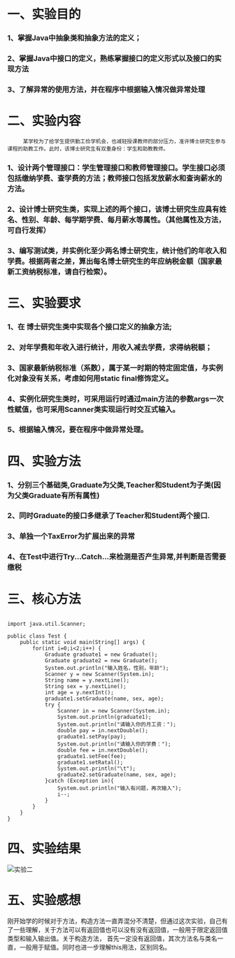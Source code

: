 # 一、实验目的
  ### 1、掌握Java中抽象类和抽象方法的定义； 
  ### 2、掌握Java中接口的定义，熟练掌握接口的定义形式以及接口的实现方法
  ### 3、了解异常的使用方法，并在程序中根据输入情况做异常处理

# 二、实验内容

         某学校为了给学生提供勤工俭学机会，也减轻授课教师的部分压力，准许博士研究生参与课程的助教工作。此时，该博士研究生有双重身份：学生和助教教师。
  ### 1、设计两个管理接口：学生管理接口和教师管理接口。学生接口必须包括缴纳学费、查学费的方法；教师接口包括发放薪水和查询薪水的方法。
  ### 2、设计博士研究生类，实现上述的两个接口，该博士研究生应具有姓名、性别、年龄、每学期学费、每月薪水等属性。（其他属性及方法，可自行发挥）
  ### 3、编写测试类，并实例化至少两名博士研究生，统计他们的年收入和学费。根据两者之差，算出每名博士研究生的年应纳税金额（国家最新工资纳税标准，请自行检索）。


# 三、实验要求
  ### 1、在 博士研究生类中实现各个接口定义的抽象方法;
  ### 2、对年学费和年收入进行统计，用收入减去学费，求得纳税额；
  ### 3、国家最新纳税标准（系数），属于某一时期的特定固定值，与实例化对象没有关系，考虑如何用static  final修饰定义。
  ### 4、实例化研究生类时，可采用运行时通过main方法的参数args一次性赋值，也可采用Scanner类实现运行时交互式输入。
  ### 5、根据输入情况，要在程序中做异常处理。
  
# 四、实验方法
  ### 1、分别三个基础类,Graduate为父类,Teacher和Student为子类(因为父类Graduate有所有属性)
  ### 2、同时Graduate的接口多继承了Teacher和Student两个接口.
  ### 3、单独一个TaxError为扩展出来的异常
  ### 4、在Test中进行Try...Catch...来检测是否产生异常,并判断是否需要缴税
  
# 三、核心方法
```package sy4;

import java.util.Scanner;

public class Test {
    public static void main(String[] args) {
        for(int i=0;i<2;i++) {
            Graduate graduate1 = new Graduate();
            Graduate graduate2 = new Graduate();
            System.out.println("输入姓名，性别，年龄");
            Scanner y = new Scanner(System.in);
            String name = y.nextLine();
            String sex = y.nextLine();
            int age = y.nextInt();
            graduate1.setGraduate(name, sex, age);
            try {
                Scanner in = new Scanner(System.in);
                System.out.println(graduate1);
                System.out.println("请输入你的月工资：");
                double pay = in.nextDouble();
                graduate1.setPay(pay);
                System.out.println("请输入你的学费：");
                double fee = in.nextDouble();
                graduate1.setFee(fee);
                graduate1.setRatal();
                System.out.println("\t");
                graduate2.setGraduate(name, sex, age);
            }catch (Exception in){
                System.out.println("输入有问题，再次输入");
                i--;
            }
        }
    }
}

```

# 四、实验结果

![实验二](https://github.com/wangruifengwrf/Java-/blob/main/%E5%AE%9E%E9%AA%8C%E4%BA%8C.png)


# 五、实验感想
刚开始学的时候对于方法，构造方法一直弄混分不清楚，但通过这次实验，自己有了一些理解，关于方法可以有返回值也可以没有没有返回值，一般用于限定返回值类型和输入输出值。关于构造方法，
首先一定没有返回值，其次方法名与类名一直，一般用于赋值。同时也进一步理解this用法，区别同名。
